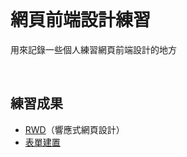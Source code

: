<br/>

# 網頁前端設計練習

用來記錄一些個人練習網頁前端設計的地方

<br/>

## 練習成果
  *  [RWD](https://github.com/JianWei-0510/practice-for-Web-Front-End/tree/main/RWD)（響應式網頁設計）
  *  [表單建置](https://github.com/JianWei-0510/practice-for-Web-Front-End/tree/main/表單建置)